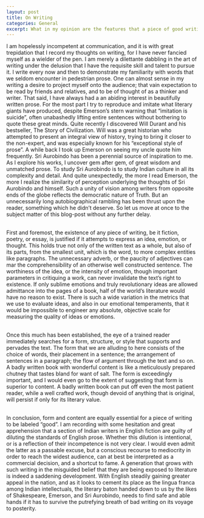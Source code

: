 ```yaml
---
layout: post
title: On Writing
categories: General
excerpt: What in my opinion are the features that a piece of good writing ought to have.
---
```


I am hopelessly incompetent at communication, and it is with great trepidation that I record my thoughts on writing, for I have never fancied myself as a wielder of the pen. I am merely a dilettante dabbling in the art of writing under the delusion that I have the requisite skill and talent to pursue it. I write every now and then to demonstrate my familiarity with words that we seldom encounter in pedestrian prose. One can almost sense in my writing a desire to project myself onto the audience; that vain expectation to be read by friends and relatives, and to be of thought of as a thinker and writer. That said, I have always had a an abiding interest in beautifully written prose. For the most part I try to reproduce and imitate what literary giants have produced, despite Emerson’s stern warning that “imitation is suicide”, often unabashedly lifting entire sentences without bothering to quote these great minds. Quite recently I discovered Will Durant and his bestseller, The Story of Civilization. Will was a great historian who attempted to present an integral view of history, trying to bring it closer to the non-expert, and was especially known for his “exceptional style of prose”. A while back I took up Emerson on seeing my uncle quote him frequently. Sri Aurobindo has been a perennial source of inspiration to me. As I explore his works, I uncover gem after gem, of great wisdom and unmatched prose. To study Sri Aurobindo is to study Indian culture in all its complexity and detail. And quite unexpectedly, the more I read Emerson, the more I realize the similarity of perception underlying the thoughts of Sri Aurobindo and himself. Such a unity of vision among writers from opposite ends of the globe reflects the democratic nature of Truth. But an unnecessarily long autobiographical rambling has been thrust upon the reader, something which he didn’t deserve. So let us move at once to the subject matter of this blog-post without any further delay.<br><br>

First and foremost, the existence of any piece of writing, be it fiction, poetry, or essay, is justified if it attempts to express an idea, emotion, or thought. This holds true not only of the written text as a whole, but also of its parts, from the smallest unit, which is the word, to more complex entities like paragraphs. The unnecessary adverb, or the paucity of adjectives can mar the comprehensibility of an otherwise well constructed sentence. The worthiness of the idea, or the intensity of emotion, though important parameters in critiquing a work, can never invalidate the text’s right to existence. If only sublime emotions and truly revolutionary ideas are allowed admittance into the pages of a book, half of the world’s literature would have no reason to exist. There is such a wide variation in the metrics that we use to evaluate ideas, and also in our emotional temperaments, that it would be impossible to engineer any absolute, objective scale for measuring the quality of ideas or emotions.<br><br>

Once this much has been established, the eye of a trained reader immediately searches for a form, structure, or style that supports and pervades the text. The form that we are alluding to here consists of the choice of words, their placement in a sentence; the arrangement of sentences in a paragraph; the flow of argument through the text and so on. A badly written book with wonderful content is like a meticulously prepared chutney that tastes bland for want of salt. The form is exceedingly important, and I would even go to the extent of suggesting that form is superior to content. A badly written book can put off even the most patient reader, while a well crafted work, though devoid of anything that is original, will persist if only for its literary value.<br><br>

In conclusion, form and content are equally essential for a piece of writing to be labeled “good”. I am recording with some hesitation and great apprehension that a section of Indian writers in English fiction are guilty of diluting the standards of English prose. Whether this dilution is intentional, or is a reflection of their incompetence is not very clear. I would even admit the latter as a passable excuse, but a conscious recourse to mediocrity in order to reach the widest audience, can at best be interpreted as a commercial decision, and a shortcut to fame. A generation that grows with such writing in the misguided belief that they are being exposed to literature is indeed a saddening development. With English steadily gaining greater appeal in the nation, and as it looks to cement its place as the lingua franca among Indian intellectuals, the literary baton handed down to us by the likes of Shakespeare, Emerson, and Sri Aurobindo, needs to find safe and able hands if it has to survive the putrefying breath of bad writing on its voyage to posterity.

